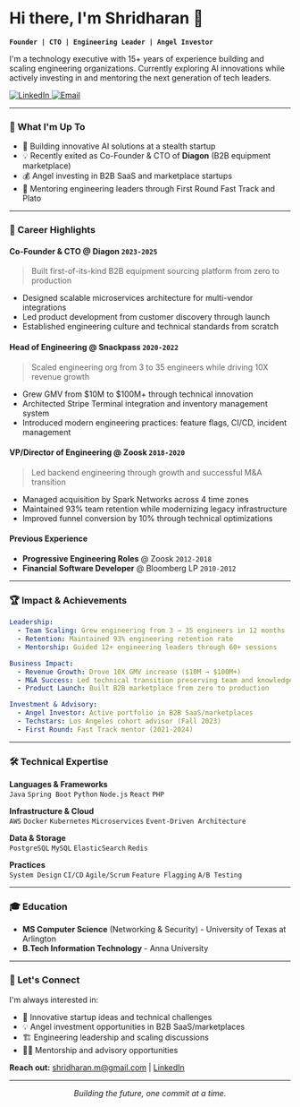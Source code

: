 # Hi there, I'm Shridharan 👋

**`Founder | CTO | Engineering Leader | Angel Investor`**

I'm a technology executive with 15+ years of experience building and scaling engineering organizations. Currently exploring AI innovations while actively investing in and mentoring the next generation of tech leaders.

<p align="left">
  <a href="https://linkedin.com/in/shridharanmuthu">
    <img alt="LinkedIn" src="https://img.shields.io/badge/-LinkedIn-0077B5?style=flat-square&logo=Linkedin&logoColor=white" />
  </a>
  <a href="mailto:shridharan.m@gmail.com">
    <img alt="Email" src="https://img.shields.io/badge/-Email-D14836?style=flat-square&logo=Gmail&logoColor=white" />
  </a>
</p>

---

### 🚀 What I'm Up To

- 🤖 Building innovative AI solutions at a stealth startup
- 💡 Recently exited as Co-Founder & CTO of **Diagon** (B2B equipment marketplace)
- 💰 Angel investing in B2B SaaS and marketplace startups
- 🎯 Mentoring engineering leaders through First Round Fast Track and Plato

---

### 💼 Career Highlights

#### **Co-Founder & CTO** @ Diagon `2023-2025`
> Built first-of-its-kind B2B equipment sourcing platform from zero to production
- Designed scalable microservices architecture for multi-vendor integrations
- Led product development from customer discovery through launch
- Established engineering culture and technical standards from scratch

#### **Head of Engineering** @ Snackpass `2020-2022`
> Scaled engineering org from 3 to 35 engineers while driving 10X revenue growth
- Grew GMV from $10M to $100M+ through technical innovation
- Architected Stripe Terminal integration and inventory management system
- Introduced modern engineering practices: feature flags, CI/CD, incident management

#### **VP/Director of Engineering** @ Zoosk `2018-2020`
> Led backend engineering through growth and successful M&A transition
- Managed acquisition by Spark Networks across 4 time zones
- Maintained 93% team retention while modernizing legacy infrastructure
- Improved funnel conversion by 10% through technical optimizations

#### **Previous Experience**
- **Progressive Engineering Roles** @ Zoosk `2012-2018`
- **Financial Software Developer** @ Bloomberg LP `2010-2012`

---

### 🏆 Impact & Achievements

```yaml
Leadership:
  - Team Scaling: Grew engineering from 3 → 35 engineers in 12 months
  - Retention: Maintained 93% engineering retention rate
  - Mentorship: Guided 12+ engineering leaders through 60+ sessions

Business Impact:
  - Revenue Growth: Drove 10X GMV increase ($10M → $100M+)
  - M&A Success: Led technical transition preserving team and knowledge
  - Product Launch: Built B2B marketplace from zero to production

Investment & Advisory:
  - Angel Investor: Active portfolio in B2B SaaS/marketplaces
  - Techstars: Los Angeles cohort advisor (Fall 2023)
  - First Round: Fast Track mentor (2021-2024)
```

---

### 🛠️ Technical Expertise

**Languages & Frameworks**  
`Java` `Spring Boot` `Python` `Node.js` `React` `PHP`

**Infrastructure & Cloud**  
`AWS` `Docker` `Kubernetes` `Microservices` `Event-Driven Architecture`

**Data & Storage**  
`PostgreSQL` `MySQL` `ElasticSearch` `Redis`

**Practices**  
`System Design` `CI/CD` `Agile/Scrum` `Feature Flagging` `A/B Testing`

---

### 🎓 Education

- **MS Computer Science** (Networking & Security) - University of Texas at Arlington
- **B.Tech Information Technology** - Anna University

---

### 🤝 Let's Connect

I'm always interested in:
- 🚀 Innovative startup ideas and technical challenges
- 💡 Angel investment opportunities in B2B SaaS/marketplaces
- 🏗️ Engineering leadership and scaling discussions
- 🧑‍🏫 Mentorship and advisory opportunities

<p align="left">
  <strong>Reach out:</strong> 
  <a href="mailto:shridharan.m@gmail.com">shridharan.m@gmail.com</a> | 
  <a href="https://linkedin.com/in/shridharanmuthu">LinkedIn</a>
</p>

---

<p align="center">
  <i>Building the future, one commit at a time.</i>
</p>
